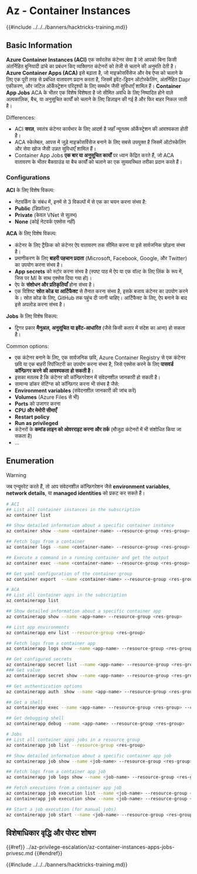 # Az - Container Instances

{{#include ../../../banners/hacktricks-training.md}}

## Basic Information

**Azure Container Instances (ACI)** एक सर्वरलेस कंटेनर सेवा है जो आपको बिना किसी अंतर्निहित बुनियादी ढांचे का प्रबंधन किए व्यक्तिगत कंटेनरों को तेजी से चलाने की अनुमति देती है। **Azure Container Apps (ACA)** इसे बढ़ाता है, जो माइक्रोसर्विसेज और वेब ऐप्स को चलाने के लिए एक पूरी तरह से प्रबंधित वातावरण प्रदान करता है, जिसमें इवेंट-ड्रिवन ऑटोस्केलिंग, अंतर्निहित Dapr एकीकरण, और जटिल ऑर्केस्ट्रेशन परिदृश्यों के लिए समर्थन जैसी सुविधाएँ शामिल हैं। **Container App Jobs** ACA के भीतर एक विशेष विशेषता है जो सीमित अवधि के लिए निष्पादित होने वाले अल्पकालिक, बैच, या अनुसूचित कार्यों को चलाने के लिए डिज़ाइन की गई है और फिर बाहर निकल जाती है।

Differences:
- ACI **सरल**, स्वतंत्र कंटेनर कार्यभार के लिए आदर्श है जहाँ न्यूनतम ऑर्केस्ट्रेशन की आवश्यकता होती है।
- ACA स्केलेबल, आपस में जुड़े माइक्रोसर्विसेज बनाने के लिए सबसे उपयुक्त है जिसमें ऑटोस्केलिंग और सेवा खोज जैसी उन्नत सुविधाएँ शामिल हैं।
- Container App Jobs **एक बार या अनुसूचित कार्यों** पर ध्यान केंद्रित करते हैं, जो ACA वातावरण के भीतर बैकग्राउंड या बैच कार्यों को चलाने का एक सुव्यवस्थित तरीका प्रदान करते हैं।

### Configurations

**ACI** के लिए विशेष विकल्प:
- नेटवर्किंग के संबंध में, इनमें से 3 विकल्पों में से एक का चयन करना संभव है:
- **Public** (डिफ़ॉल्ट)
- **Private** (केवल VNet से सुलभ)
- **None** (कोई नेटवर्क एक्सेस नहीं)

**ACA** के लिए विशेष विकल्प:
- कंटेनर के लिए ट्रैफ़िक को कंटेनर ऐप वातावरण तक सीमित करना या इसे सार्वजनिक छोड़ना संभव है।
- प्रमाणीकरण के लिए **बाहरी पहचान प्रदाता** (Microsoft, Facebook, Google, और Twitter) का उपयोग करना संभव है।
- **App secrets** को स्टोर करना संभव है (स्पष्ट पाठ में ऐप या एक वॉल्ट के लिए लिंक के रूप में, जिस पर MI के साथ एक्सेस दिया गया हो)।
- ऐप के **संशोधन और प्रतिकृतियाँ** होना संभव है।
- एक विशिष्ट **स्रोत कोड या आर्टिफैक्ट** से तैनात करना संभव है, इसके बजाय कंटेनर का उपयोग करने के। स्रोत कोड के लिए, GitHub तक पहुंच दी जानी चाहिए। आर्टिफैक्ट के लिए, ऐप बनाने के बाद इसे अपलोड करना संभव है।

**Jobs** के लिए विशेष विकल्प:
- ट्रिगर प्रकार **मैनुअल, अनुसूचित या इवेंट-आधारित** (जैसे किसी कतार में संदेश का आना) हो सकता है।

Common options:
- एक कंटेनर बनाने के लिए, एक सार्वजनिक छवि, Azure Container Registry से एक कंटेनर छवि या एक बाहरी रिपॉजिटरी का उपयोग करना संभव है, जिसे एक्सेस करने के लिए **पासवर्ड कॉन्फ़िगर करने की आवश्यकता हो सकती है**।
- इसका मतलब है कि कंटेनर की कॉन्फ़िगरेशन में संवेदनशील जानकारी हो सकती है।
- सामान्य डॉकर सेटिंग्स को कॉन्फ़िगर करना भी संभव है जैसे:
- **Environment variables** (संवेदनशील जानकारी की जांच करें)
- **Volumes** (Azure Files से भी)
- **Ports** को उजागर करना
- **CPU और मेमोरी सीमाएँ**
- **Restart policy**
- **Run as privileged**
- कंटेनरों के **कमांड लाइन को ओवरराइट करना और तर्क** (मौजूदा कंटेनरों में भी संशोधित किया जा सकता है)
- ...

## Enumeration

> [!WARNING]
> जब एन्यूमरेट करते हैं, तो आप संवेदनशील कॉन्फ़िगरेशन जैसे **environment variables**, **network details**, या **managed identities** को प्रकट कर सकते हैं।
```bash
# ACI
## List all container instances in the subscription
az container list

## Show detailed information about a specific container instance
az container show --name <container-name> --resource-group <res-group>

## Fetch logs from a container
az container logs --name <container-name> --resource-group <res-group>

## Execute a command in a running container and get the output
az container exec --name <container-name> --resource-group <res-group> --exec-command "/bin/sh" # Get a shell

## Get yaml configuration of the container group
az container export  --name <container-name> --resource-group <res-group> --file </path/local/file.yml>

# ACA
## List all container apps in the subscription
az containerapp list

## Show detailed information about a specific container app
az containerapp show --name <app-name> --resource-group <res-group>

## List app environments
az containerapp env list --resource-group <res-group>

## Fetch logs from a container app
az containerapp logs show --name <app-name> --resource-group <res-group>

## Get configured secrets
az containerapp secret list --name <app-name> --resource-group <res-group>
### Get value
az containerapp secret show --name <app-name> --resource-group <res-group> --secret-name <secret-name>

## Get authentication options
az containerapp auth  show --name <app-name> --resource-group <res-group>

## Get a shell
az containerapp exec --name <app-name> --resource-group <res-group> --command "sh"

## Get debugging shell
az containerapp debug --name <app-name> --resource-group <res-group>

# Jobs
## List all container apps jobs in a resource group
az containerapp job list --resource-group <res-group>

## Show detailed information about a specific container app job
az containerapp job show --name <job-name> --resource-group <res-group>

## Fetch logs from a container app job
az containerapp job logs show --name <job-name> --resource-group <res-group>

## Fetch executions from a container app job
az containerapp job execution list --name <job-name> --resource-group <res-group>
az containerapp job execution show --name <job-name> --resource-group <res-group> --job-execution-name <job-execution>

## Start a job execution (for manual jobs)
az containerapp job start --name <job-name> --resource-group <res-group>
```
## विशेषाधिकार वृद्धि और पोस्ट शोषण

{{#ref}}
../az-privilege-escalation/az-container-instances-apps-jobs-privesc.md
{{#endref}}

{{#include ../../../banners/hacktricks-training.md}}
